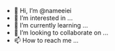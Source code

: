 - 👋 Hi, I’m @nameeiei
- 👀 I’m interested in ...
- 🌱 I’m currently learning ...
- 💞️ I’m looking to collaborate on ...
- 📫 How to reach me ...

<!---
nameeiei/nameeiei is a ✨ special ✨ repository because its `README.md` (this file) appears on your GitHub profile.
You can click the Preview link to take a look at your changes.
--->
